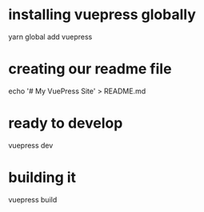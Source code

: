 # installing vuepress globally
yarn global add vuepress


# creating our readme file
echo '# My VuePress Site' > README.md


# ready to develop
vuepress dev


# building it
vuepress build
